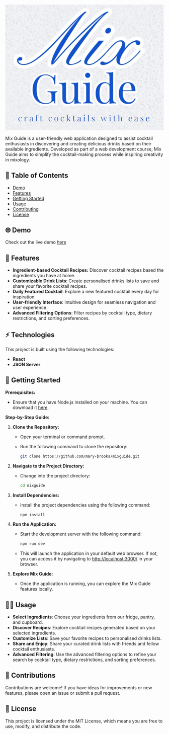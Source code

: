 ![Logo](src/assets/images/mixguide-logo.png)

Mix Guide is a user-friendly web application designed to assist cocktail enthusiasts in discovering and creating delicious drinks based on their available ingredients. Developed as part of a web development course, Mix Guide aims to simplify the cocktail-making process while inspiring creativity in mixology.

## 🍹 Table of Contents

- [Demo](#demo)
- [Features](#features)
- [Getting Started](#getting-started)
- [Usage](#usage)
- [Contributing](#contributing)
- [License](#license)

## 🌐 Demo

Check out the live demo [here](https://mixguide.netlify.app/)

## 🌟 Features

- **Ingredient-based Cocktail Recipes:** Discover cocktail recipes based the ingredients you have at home.
- **Customizable Drink Lists**: Create personalised drinks lists to save and share your favorite cocktail recipes.
- **Daily Featured Cocktail**: Explore a new featured cocktail every day for inspiration.
- **User-friendly Interface**: Intuitive design for seamless navigation and user experience.
- **Advanced Filtering Options**: Filter recipes by cocktail type, dietary restrictions, and sorting preferences.

## ⚡️ Technologies

This project is built using the following technologies:

- **React**
- **JSON Server**

## 🚀 Getting Started

**Prerequisites:**

- Ensure that you have Node.js installed on your machine. You can download it [here](https://nodejs.org/).

**Step-by-Step Guide:**

1. **Clone the Repository:**

   - Open your terminal or command prompt.
   - Run the following command to clone the repository:

     ```bash
     git clone https://github.com/mary-brooks/mixguide.git
     ```

2. **Navigate to the Project Directory:**

   - Change into the project directory:

     ```bash
     cd mixguide
     ```

3. **Install Dependencies:**

   - Install the project dependencies using the following command:

     ```bash
     npm install
     ```

4. **Run the Application:**

   - Start the development server with the following command:

     ```bash
     npm run dev
     ```

   - This will launch the application in your default web browser. If not, you can access it by navigating to [http://localhost:3000/](http://localhost:3000/) in your browser.

5. **Explore Mix Guide:**
   - Once the application is running, you can explore the Mix Guide features locally.

## 👩‍💻 Usage

- **Select Ingredients**: Choose your ingredients from our fridge, pantry, and cupboard.
- **Discover Recipes**: Explore cocktail recipes generated based on your selected ingredients.
- **Customize Lists**: Save your favorite recipes to personalised drinks lists.
- **Share and Enjoy**: Share your curated drink lists with friends and fellow cocktail enthusiasts.
- **Advanced Filtering**: Use the advanced filtering options to refine your search by cocktail type, dietary restrictions, and sorting preferences.

## 🤝 Contributions

Contributions are welcome! If you have ideas for improvements or new features, please open an issue or submit a pull request.

## 📄 License

This project is licensed under the MIT License, which means you are free to use, modify, and distribute the code.
